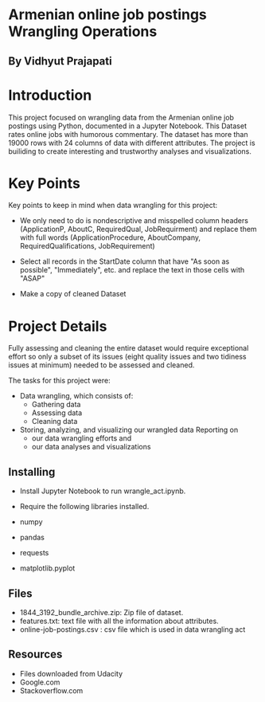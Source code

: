 # Armenian online job postings Wrangling Operations

## By Vidhyut Prajapati

# Introduction

This project focused on wrangling data from the Armenian online job postings using Python, documented in a Jupyter Notebook. This Dataset rates online jobs with humorous commentary. The dataset has more than 19000 rows with 24 columns of data with different attributes. The project is builiding to create interesting and trustworthy analyses and visualizations.


# Key Points
Key points to keep in mind when data wrangling for this project:

- We only need to do is nondescriptive and misspelled column headers (ApplicationP, AboutC, RequiredQual, JobRequirment) and replace them with full words (ApplicationProcedure, AboutCompany, RequiredQualifications, JobRequirement)

- Select all records in the StartDate column that have "As soon as possible", "Immediately", etc. and replace the text in those cells with "ASAP"

- Make a copy of cleaned Dataset


# Project Details
Fully assessing and cleaning the entire dataset would require exceptional effort so only a subset of its issues (eight quality issues and two tidiness issues at minimum) needed to be assessed and cleaned.

The tasks for this project were:

- Data wrangling, which consists of:
  - Gathering data
  - Assessing data
  - Cleaning data
- Storing, analyzing, and visualizing our wrangled data
Reporting on
  - our data wrangling efforts and
  - our data analyses and visualizations

## Installing
- Install Jupyter Notebook to run wrangle_act.ipynb.

- Require the following libraries installed.

- numpy

- pandas

- requests


- matplotlib.pyplot

## Files
- 1844_3192_bundle_archive.zip: Zip file of dataset.
- features.txt: text file with all the information about attributes.
- online-job-postings.csv : csv file which is used in data wrangling act


## Resources
- Files downloaded from Udacity
- Google.com
- Stackoverflow.com
